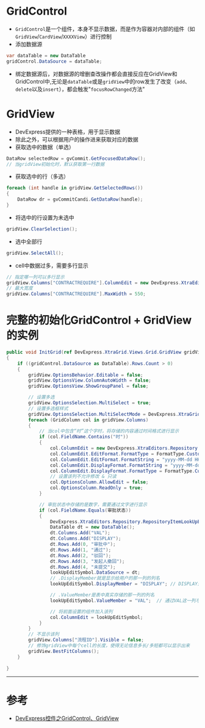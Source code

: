 # GridControl
- `GridControl`是一个组件，本身不显示数据，而是作为容器对内部的组件（如`GridView`/`CardView`/`XXXXView`）进行控制
- 添加数据源
```csharp
var dataTable = new DataTable
gridControl.DataSource = dataTable;
```
- 绑定数据源后，对数据源的增删查改操作都会直接反应在GridView和GridControl中,无论是`dataTable`或是`gridView`中的row发生了改变（`add`、`delete`以及`insert`），都会触发"`focusRowChanged`方法"

# GridView
- DevExpress提供的一种表格，用于显示数据
- 除此之外，可以根据用户的操作进来获取对应的数据
- 获取选中的数据（单选）
```csharp
DataRow selectedRow = gvCommit.GetFocusedDataRow();
// 当gridView初始化时，默认获取第一行数据
```
- 获取选中的行（多选）
```csharp
foreach (int handle in gridView.GetSelectedRows())
{
    DataRow dr = gvCommitCandi.GetDataRow(handle);
}
```
- 将选中的行设置为未选中
```csharp
gridView.ClearSelection();
```
- 选中全部行
```csharp
gridView.SelectAll();
```
- cell中数据过多，需要多行显示
```csharp
// 指定哪一列可以多行显示
gridView.Columns["CONTRACTREQUIRE"].ColumnEdit = new DevExpress.XtraEditors.Repository.RepositoryItemMemoEdit();
// 最大宽度
gridView.Columns["CONTRACTREQUIRE"].MaxWidth = 550;
```

# 完整的初始化GridControl + GridView的实例
```csharp
public void InitGrid(ref DevExpress.XtraGrid.Views.Grid.GridView gridView, ref DevExpress.XtraGrid.GridControl gridControl)
{
    if ((gridControl.DataSource as DataTable).Rows.Count > 0)
    {
        gridView.OptionsBehavior.Editable = false;
        gridView.OptionsView.ColumnAutoWidth = false;
        gridView.OptionsView.ShowGroupPanel = false;

        // 设置多选
        gridView.OptionsSelection.MultiSelect = true;
        // 设置多选框样式
        gridView.OptionsSelection.MultiSelectMode = DevExpress.XtraGrid.Views.Grid.GridMultiSelectMode.CheckBoxRowSelect;
        foreach (GridColumn col in gridView.Columns)
        {
            // 当col中包含“时”这个字时，将存储的内容通过时间格式进行显示
            if (col.FieldName.Contains("时"))
            {
                col.ColumnEdit = new DevExpress.XtraEditors.Repository.RepositoryItemTextEdit();
                col.ColumnEdit.EditFormat.FormatType = FormatType.Custom;
                col.ColumnEdit.EditFormat.FormatString = "yyyy-MM-dd HH:mm:ss";
                col.ColumnEdit.DisplayFormat.FormatString = "yyyy-MM-dd HH:mm:ss";
                col.ColumnEdit.DisplayFormat.FormatType = FormatType.Custom;
                // 设置该列不允许修改 & 只读
                col.OptionsColumn.AllowEdit = false;
                col.OptionsColumn.ReadOnly = true;
            }

            // 审批状态中存储的是数字，需要通过文字进行显示
            if (col.FieldName.Equals(审批状态)) 
            { 
                DevExpress.XtraEditors.Repository.RepositoryItemLookUpEdit lookUpEditSymbol = new DevExpress.XtraEditors.Repository.RepositoryItemLookUpEdit();
                DataTable dt = new DataTable();
                dt.Columns.Add("VAL");
                dt.Columns.Add("DISPLAY");
                dt.Rows.Add(0, "审批中");
                dt.Rows.Add(1, "通过");
                dt.Rows.Add(2, "驳回");
                dt.Rows.Add(3, "发起人撤回");
                dt.Rows.Add(4, "未提交");
                lookUpEditSymbol.DataSource = dt;
                // .DisplayMember就是显示给用户的那一列的列名
                lookUpEditSymbol.DisplayMember = "DISPLAY"; // DISPLAY这一列将会展示给用户

                // .ValueMember是表中真实存储的那一列的列名
                lookUpEditSymbol.ValueMember = "VAL";  // 通过VAL这一列与表中的数据进行匹配，当匹配到一行的VAL与表中的数据相等时，将该行的DISPLAY呈现出来

                // 将前面设置的组件加入该列
                col.ColumnEdit = lookUpEditSymbol;
            }
        }
        // 不显示该列
        gridView.Columns["流程ID"].Visible = false;
        // 修饰gridView中每个cell的长度，使得无论信息多长/多短都可以显示出来
        gridView.BestFitColumns();
    }
    
}
```
---
# 参考
- [DevExpress控件之GridControl、GridView](https://blog.csdn.net/weixin_30602505/article/details/95029134)
